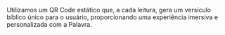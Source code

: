 Utilizamos um QR Code estático que, a cada leitura, gera um versículo bíblico único para o usuário, proporcionando uma experiência imersiva e personalizada com a Palavra.

